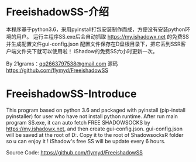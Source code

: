 # FreeishadowSS-介绍
本程序基于python3.6，采用pyinstall打包安装制作而成，方便没有安装python环境的用户。
运行主程序SS.exe后会自动抓取 https://my.ishadowx.net 的免费SS并生成配置文件gui-config.json
配置文件保存在D盘根目录下，把它丢到SSR客户端文件夹下就可以使用啦！
iShadow的免费SS六小时更新一次。

By 21grams：qq2663797538@gmail.com
源码 https://github.com/flymyd/FreeishadowSS

# FreeishadowSS-Introduce
This program based on python 3.6 and packaged with pyinstall (pip-install pyinstaller) for user who have not install python runtime.
After run main program SS.exe, it can auto fetch FREE SHADOWSOCKS by https://my.ishadowx.net, and then create gui-config.json.
gui-config.json will be saved at the root of D:\. Copy it to the root of ShadowsocksR folder so u can enjoy it !
iShadow's free SS will be update every 6 hours.

Source Code: https://github.com/flymyd/FreeishadowSS
